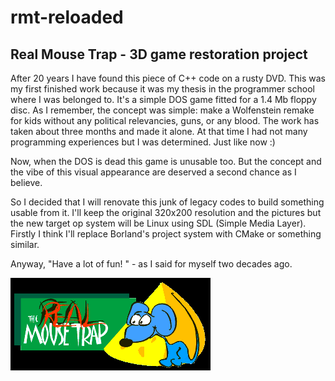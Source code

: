 # rmt-reloaded
## Real Mouse Trap - 3D game restoration project

After 20 years I have found this piece of C++ code on a rusty DVD. This was my first finished work because it was my thesis in the programmer school where I was belonged to. It's a simple DOS game fitted for a 1.4 Mb floppy disc. As I remember, the concept was simple: make a Wolfenstein remake for kids without any political relevancies, guns, or any blood. The work has taken about three months and made it alone. At that time I had not many programming experiences but I was determined.  Just like now :)

Now, when the DOS is dead this game is unusable too. But the concept and the vibe of this visual appearance are deserved a second chance as I believe.

So I decided that I will renovate this junk of legacy codes to build something usable from it. I'll keep the original 320x200 resolution and the pictures but the new target op system will be Linux using SDL (Simple Media Layer). Firstly I think I'll replace Borland's project system with CMake or something similar.

Anyway, "Have a lot of fun! " - as I said for myself two decades ago.

![alt text](https://raw.githubusercontent.com/gonczi/rmt-reloaded/main/img/intro/intro.bmp "Logo Title Text 1")
